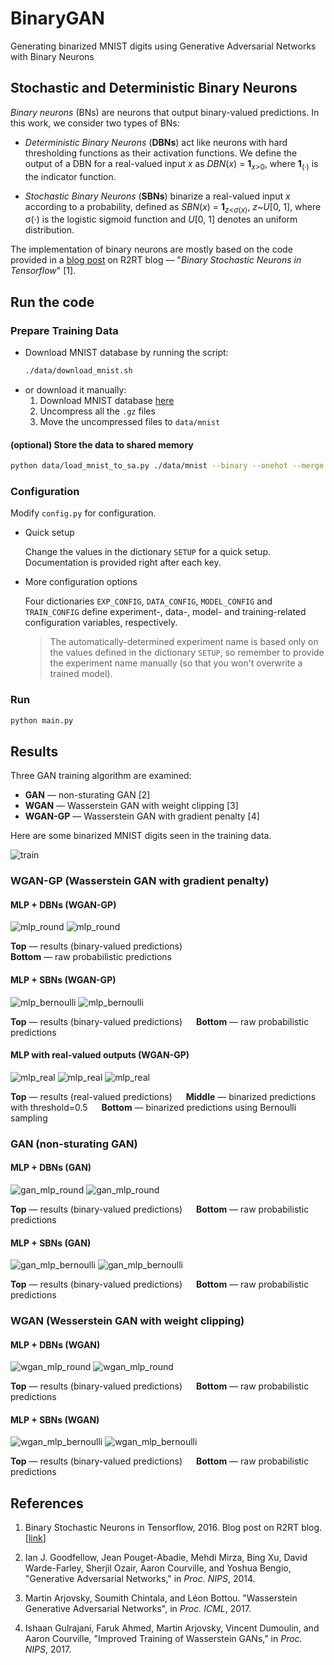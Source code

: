 # BinaryGAN

Generating binarized MNIST digits using Generative Adversarial Networks with
Binary Neurons

## Stochastic and Deterministic Binary Neurons

*Binary neurons* (BNs) are neurons that output binary-valued predictions. In
this work, we consider two types of BNs:

- *Deterministic Binary Neurons* (**DBNs**) act like neurons with hard
  thresholding functions as their activation functions. We define the output of
  a DBN for a real-valued input *x* as *DBN*(*x*) = **1**<sub>*x*>0</sub>,
  where **1**<sub>(&middot;)</sub> is the indicator function.

- *Stochastic Binary Neurons* (**SBNs**) binarize a real-valued input *x*
  according to a probability, defined as *SBN*(*x*) = **1**<sub>*z*<*σ*(*x*)</sub>, *z*~*U*[0, 1], where &sigma;(&middot;) is the logistic sigmoid function and *U*[0, 1] denotes
  an uniform distribution.

The implementation of binary neurons are mostly based on the code provided in a
[blog post](https://r2rt.com/binary-stochastic-neurons-in-tensorflow.html)
on R2RT blog &mdash; "*Binary Stochastic Neurons in Tensorflow*" [1].

## Run the code

### Prepare Training Data

- Download MNIST database by running the script:
    ```sh
    ./data/download_mnist.sh
    ```
- or download it manually:
    1. Download MNIST database [here](http://yann.lecun.com/exdb/mnist/)
    2. Uncompress all the `.gz` files
    3. Move the uncompressed files to `data/mnist`

#### (optional) Store the data to shared memory

```sh
python data/load_mnist_to_sa.py ./data/mnist --binary --onehot --merge
```

### Configuration

Modify `config.py` for configuration.

- Quick setup

  Change the values in the dictionary `SETUP` for a quick setup. Documentation
  is provided right after each key.

- More configuration options

  Four dictionaries `EXP_CONFIG`, `DATA_CONFIG`, `MODEL_CONFIG` and
  `TRAIN_CONFIG` define experiment-, data-, model- and training-related
  configuration variables, respectively.

  > The automatically-determined experiment name is based only on the values
defined in the dictionary `SETUP`, so remember to provide the experiment name
manually (so that you won't overwrite a trained model).

### Run

```sh
python main.py
```

## Results

Three GAN training algorithm are examined:

- **GAN** &mdash; non-sturating GAN [2]
- **WGAN** &mdash; Wasserstein GAN with weight clipping [3]
- **WGAN-GP** &mdash; Wasserstein GAN with gradient penalty [4]

Here are some binarized MNIST digits seen in the training data.

![train](figs/train.png)

### WGAN-GP (Wasserstein GAN with gradient penalty)

#### MLP + DBNs (WGAN-GP)

![mlp_round](figs/mlp_mlp_round.png)
![mlp_round](figs/mlp_mlp_round_preactivated.png)

**Top** &mdash; results (binary-valued predictions)<br>
**Bottom** &mdash; raw probabilistic predictions

#### MLP + SBNs (WGAN-GP)

![mlp_bernoulli](figs/mlp_mlp_bernoulli.png)
![mlp_bernoulli](figs/mlp_mlp_bernoulli_preactivated.png)

**Top** &mdash; results (binary-valued predictions) &emsp;
**Bottom** &mdash; raw probabilistic predictions

#### MLP with real-valued outputs (WGAN-GP)

![mlp_real](figs/mlp_mlp_real.png)
![mlp_real](figs/mlp_mlp_real_test_bernoulli.png)
![mlp_real](figs/mlp_mlp_real_test_round.png)

**Top** &mdash; results (real-valued predictions) &emsp;
**Middle** &mdash; binarized predictions with threshold=0.5 &emsp;
**Bottom** &mdash; binarized predictions using Bernoulli sampling

### GAN (non-sturating GAN)

#### MLP + DBNs (GAN)

![gan_mlp_round](figs/gan_mlp_mlp_round.png)
![gan_mlp_round](figs/gan_mlp_mlp_round_preactivated.png)

**Top** &mdash; results (binary-valued predictions) &emsp;
**Bottom** &mdash; raw probabilistic predictions

#### MLP + SBNs (GAN)

![gan_mlp_bernoulli](figs/gan_mlp_mlp_bernoulli.png)
![gan_mlp_bernoulli](figs/gan_mlp_mlp_bernoulli_preactivated.png)

**Top** &mdash; results (binary-valued predictions) &emsp;
**Bottom** &mdash; raw probabilistic predictions

### WGAN (Wesserstein GAN with weight clipping)

#### MLP + DBNs (WGAN)

![wgan_mlp_round](figs/wgan_mlp_mlp_round.png)
![wgan_mlp_round](figs/wgan_mlp_mlp_round_preactivated.png)

**Top** &mdash; results (binary-valued predictions) &emsp;
**Bottom** &mdash; raw probabilistic predictions

#### MLP + SBNs (WGAN)

![wgan_mlp_bernoulli](figs/wgan_mlp_mlp_bernoulli.png)
![wgan_mlp_bernoulli](figs/wgan_mlp_mlp_bernoulli_preactivated.png)

**Top** &mdash; results (binary-valued predictions) &emsp;
**Bottom** &mdash; raw probabilistic predictions

## References

1. Binary Stochastic Neurons in Tensorflow, 2016.
   Blog post on R2RT blog.
   [[link](https://r2rt.com/binary-stochastic-neurons-in-tensorflow.html)]

2. Ian J. Goodfellow, Jean Pouget-Abadie, Mehdi Mirza, Bing Xu, David
   Warde-Farley, Sherjil Ozair, Aaron Courville, and Yoshua Bengio,
   "Generative Adversarial Networks,"
   in *Proc. NIPS*, 2014.

3. Martin Arjovsky, Soumith Chintala, and Léon Bottou.
   "Wasserstein Generative Adversarial Networks",
   in *Proc. ICML*, 2017.

4. Ishaan Gulrajani, Faruk Ahmed, Martin Arjovsky, Vincent Dumoulin, and Aaron
   Courville,
   "Improved Training of Wasserstein GANs,"
   in *Proc. NIPS*, 2017.